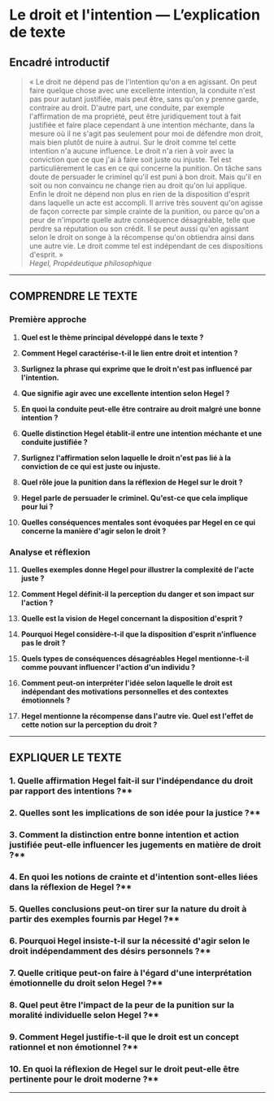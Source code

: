 # Le droit et l'intention — L’explication de texte

## Encadré introductif
> « Le droit ne dépend pas de l'intention qu'on a en agissant. On peut faire quelque chose avec une excellente intention, la conduite n'est pas pour autant justifiée, mais peut être, sans qu'on y prenne garde, contraire au droit. D'autre part, une conduite, par exemple l'affirmation de ma propriété, peut être juridiquement tout à fait justifiée et faire place cependant à une intention méchante, dans la mesure où il ne s'agit pas seulement pour moi de défendre mon droit, mais bien plutôt de nuire à autrui. Sur le droit comme tel cette intention n'a aucune influence. Le droit n'a rien à voir avec la conviction que ce que j'ai à faire soit juste ou injuste. Tel est particulièrement le cas en ce qui concerne la punition. On tâche sans doute de persuader le criminel qu'il est puni à bon droit. Mais qu'il en soit ou non convaincu ne change rien au droit qu'on lui applique. Enfin le droit ne dépend non plus en rien de la disposition d'esprit dans laquelle un acte est accompli. Il arrive très souvent qu'on agisse de façon correcte par simple crainte de la punition, ou parce qu'on a peur de n'importe quelle autre conséquence désagréable, telle que perdre sa réputation ou son crédit. Il se peut aussi qu'en agissant selon le droit on songe à la récompense qu'on obtiendra ainsi dans une autre vie. Le droit comme tel est indépendant de ces dispositions d'esprit. »  
> *Hegel, Propédeutique philosophique*

---

## COMPRENDRE LE TEXTE

### Première approche

1. **Quel est le thème principal développé dans le texte ?**  
   
2. **Comment Hegel caractérise-t-il le lien entre droit et intention ?**  
   
3. **Surlignez la phrase qui exprime que le droit n'est pas influencé par l'intention.**  
   
4. **Que signifie agir avec une excellente intention selon Hegel ?**  
   
5. **En quoi la conduite peut-elle être contraire au droit malgré une bonne intention ?**  
   
6. **Quelle distinction Hegel établit-il entre une intention méchante et une conduite justifiée ?**  
   
7. **Surlignez l'affirmation selon laquelle le droit n'est pas lié à la conviction de ce qui est juste ou injuste.**  
   
8. **Quel rôle joue la punition dans la réflexion de Hegel sur le droit ?**  
   
9. **Hegel parle de persuader le criminel. Qu'est-ce que cela implique pour lui ?**  
   
10. **Quelles conséquences mentales sont évoquées par Hegel en ce qui concerne la manière d'agir selon le droit ?**  
   
### Analyse et réflexion

11. **Quelles exemples donne Hegel pour illustrer la complexité de l'acte juste ?**  
   
12. **Comment Hegel définit-il la perception du danger et son impact sur l'action ?**  
   
13. **Quelle est la vision de Hegel concernant la disposition d'esprit ?**  
   
14. **Pourquoi Hegel considère-t-il que la disposition d'esprit n'influence pas le droit ?**  
   
15. **Quels types de conséquences désagréables Hegel mentionne-t-il comme pouvant influencer l'action d'un individu ?**  
   
16. **Comment peut-on interpréter l'idée selon laquelle le droit est indépendant des motivations personnelles et des contextes émotionnels ?**  
   
17. **Hegel mentionne la récompense dans l'autre vie. Quel est l'effet de cette notion sur la perception du droit ?**  
   
---

## EXPLIQUER LE TEXTE

### 1. Quelle affirmation Hegel fait-il sur l'indépendance du droit par rapport des intentions ?**  
   
### 2. Quelles sont les implications de son idée pour la justice ?**  
   
### 3. Comment la distinction entre bonne intention et action justifiée peut-elle influencer les jugements en matière de droit ?**  
   
### 4. En quoi les notions de crainte et d'intention sont-elles liées dans la réflexion de Hegel ?**  
   
### 5. Quelles conclusions peut-on tirer sur la nature du droit à partir des exemples fournis par Hegel ?**  
   
### 6. Pourquoi Hegel insiste-t-il sur la nécessité d'agir selon le droit indépendamment des désirs personnels ?**  
   
### 7. Quelle critique peut-on faire à l'égard d'une interprétation émotionnelle du droit selon Hegel ?**  
   
### 8. Quel peut être l'impact de la peur de la punition sur la moralité individuelle selon Hegel ?**  
   
### 9. Comment Hegel justifie-t-il que le droit est un concept rationnel et non émotionnel ?**  
   
### 10. En quoi la réflexion de Hegel sur le droit peut-elle être pertinente pour le droit moderne ?**  
   
---